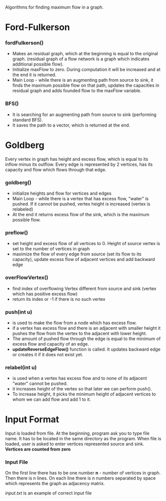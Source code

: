 Algorithms for finding maximum flow in a graph.

# Ford-Fulkerson

### fordFulkerson()
* Makes an residual graph, which at the beginning is equal to the original graph. (residual graph of a flow network is a graph which indicates additional possible flow).
* Initialize maxFlow to zero. During computation it will be increased and at the end it is returned.
* Main Loop - while there is an augmenting path from source to sink, it finds the maximum possible flow on that path, updates the capacities in residual graph and adds founded flow to the maxFlow variable.

### BFS()
* It is searching for an augmenting path from source to sink (performing standard BFS).
* It saves the path to a vector, which is returned at the end.


# Goldberg

Every vertex in graph has height and excess flow, which is equal to its inflow minus its outflow.
Every edge is represented by 2 vertices, has its capacity and flow which flows through that edge.

### goldberg()
* initialize heights and flow for vertices and edges
* Main Loop - while there is a vertex that has excess flow, "water" is pushed. If it cannot be pushed, vertex height is increased (vertex is relabeled)
* At the end it returns excess flow of the sink, which is the maximum possible flow.

### preflow()
* set height and excess flow of all vertices to 0. Height of source vertex is set to the number of vertices in graph
* maximize the flow of every edge from source (set its flow to its capacity), update excess flow of adjacent vertices and add backward edge

### overFlowVertex()
* find index of overflowing Vertex different from source and sink (vertex which has positive excess flow)
* return its index or -1 if there is no such vertex

### push(int u)
* is used to make the flow from a node which has excess flow.
* if a vertex has excess flow and there is an adjacent with smaller height it pushes the flow from the vertex to the adjacent with lower height.
* The amount of pushed flow through the edge is equal to the minimum of excess flow and capacity of an edge.
* **updateReverseEdgeFlow()** function is called. It updates backward edge or creates it if it does not exist yet.

### relabel(int u)
* is used when a vertex has excess flow and to none of its adjacent "water" cannot be pushed. 
* it increases height of the vertex so that later we can perform push(). 
* To increase height, it picks the minimum height of adjacent vertices to whom we can add flow and add 1 to it.


# Input Format
Input is loaded from file.
At the beginning, program ask you to type file name. It has to be located in the same directory as the program.
When file is loaded, user is asked to enter vertices represented source and sink. **Vertices are counted from zero**

### Input File
On the first line there has to be one number **n** - number of vertices in graph.
Then there is n lines. On each line there is n numbers separated by space which represents the graph as adjacency matrix.

*input.txt* is an example of correct input file
